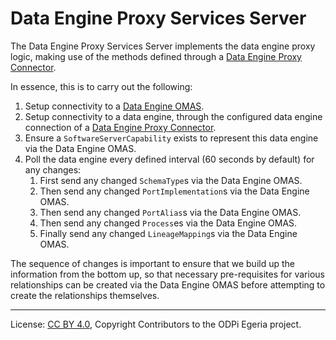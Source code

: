 <!-- SPDX-License-Identifier: CC-BY-4.0 -->
<!-- Copyright Contributors to the ODPi Egeria project. -->

# Data Engine Proxy Services Server

The Data Engine Proxy Services Server implements the data engine proxy logic, making use
of the methods defined through a [Data Engine Proxy Connector](../data-engine-proxy-connector).

In essence, this is to carry out the following:

1. Setup connectivity to a [Data Engine OMAS](../../../access-services/data-engine).
1. Setup connectivity to a data engine, through the configured data engine connection of
    a [Data Engine Proxy Connector](../data-engine-proxy-connector).
1. Ensure a `SoftwareServerCapability` exists to represent this data engine via the Data Engine OMAS.
1. Poll the data engine every defined interval (60 seconds by default) for any changes:
    1. First send any changed `SchemaType`s via the Data Engine OMAS.
    1. Then send any changed `PortImplementation`s via the Data Engine OMAS.
    1. Then send any changed `PortAlias`s via the Data Engine OMAS.
    1. Then send any changed `Process`es via the Data Engine OMAS.
    1. Finally send any changed `LineageMapping`s via the Data Engine OMAS.

The sequence of changes is important to ensure that we build up the information from the
bottom up, so that necessary pre-requisites for various relationships can be created via
the Data Engine OMAS before attempting to create the relationships themselves.

----
License: [CC BY 4.0](https://creativecommons.org/licenses/by/4.0/),
Copyright Contributors to the ODPi Egeria project.